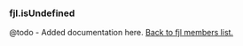 ### fjl.isUndefined
@todo - Added documentation here.
[Back to fjl members list.](#fjl-members-list)
